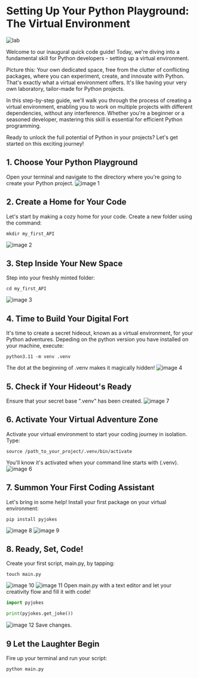 # Setting Up Your Python Playground: The Virtual Environment
![lab](/images/lab.jpg)


Welcome to our inaugural quick code guide! Today, we're diving into a fundamental skill for Python developers - setting up a virtual environment.

Picture this: Your own dedicated space, free from the clutter of conflicting packages, where you can experiment, create, and innovate with Python. That's exactly what a virtual environment offers. It's like having your very own laboratory, tailor-made for Python projects.

In this step-by-step guide, we'll walk you through the process of creating a virtual environment, enabling you to work on multiple projects with different dependencies, without any interference. Whether you're a beginner or a seasoned developer, mastering this skill is essential for efficient Python programming.

Ready to unlock the full potential of Python in your projects? Let's get started on this exciting journey!

## 1. Choose Your Python Playground
Open your terminal and navigate to the directory where you're going to create your Python project.
![image 1](/images/01.png)

## 2. Create a Home for Your Code
Let's start by making a cozy home for your code. Create a new folder using the command:
```console
mkdir my_first_API
```
![image 2](/images/02.png)

## 3. Step Inside Your New Space
Step into your freshly minted folder:
```console
cd my_first_API
```
![image 3](/images/03.png)

## 4. Time to Build Your Digital Fort
It's time to create a secret hideout, known as a virtual environment, for your Python adventures. Depeding on the python version you have installed on your machine, execute:
```console
python3.11 -m venv .venv
```
The dot at the beginning of .venv makes it magically hidden!
![image 4](/images/04.png)

## 5. Check if Your Hideout's Ready
Ensure that your secret base ".venv" has been created.
![image 7](/images/07.png)

## 6. Activate Your Virtual Adventure Zone
Activate your virtual environment to start your coding journey in isolation. Type:
```console
source /path_to_your_project/.venv/bin/activate
```
You'll know it's activated when your command line starts with (.venv).
![image 6](/images/06.png)

## 7. Summon Your First Coding Assistant
Let's bring in some help! Install your first package on your virtual environment:
```console
pip install pyjokes
```
![image 8](/images/08.png)
![image 9](/images/09.png)

## 8. Ready, Set, Code!
Create your first script, main.py, by tapping:
```
touch main.py
```
![image 10](/images/10.png)
![image 11](/images/11.png)
Open main.py with a text editor and let your creativity flow and fill it with code!
```python
import pyjokes

print(pyjokes.get_joke())

```
![image 12](/images/12.png)
Save changes.

## 9 Let the Laughter Begin
Fire up your terminal and run your script:
```console
python main.py
```
